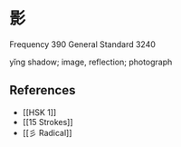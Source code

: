 # 影
Frequency 390
General Standard 3240

yǐng
shadow; image, reflection; photograph

## References
- [[HSK 1]]
- [[15 Strokes]]
- [[彡 Radical]]